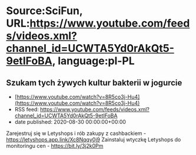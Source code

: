 # Source:SciFun, URL:https://www.youtube.com/feeds/videos.xml?channel_id=UCWTA5Yd0rAkQt5-9etIFoBA, language:pl-PL

## Szukam tych żywych kultur bakterii w jogurcie
 - [https://www.youtube.com/watch?v=8R5co3j-Hu4](https://www.youtube.com/watch?v=8R5co3j-Hu4)
 - RSS feed: https://www.youtube.com/feeds/videos.xml?channel_id=UCWTA5Yd0rAkQt5-9etIFoBA
 - date published: 2020-08-30 00:00:00+00:00

Zarejestruj się w Letyshops i rób zakupy z cashbackiem - https://letyshops.app.link/Xc8Nqqy0j9
Zainstaluj wtyczkę Letyshops do monitoringu cen - https://bit.ly/3j2k0Pm

